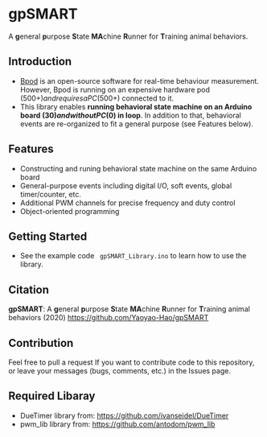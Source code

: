 # gpSMART
A **g**eneral **p**urpose **S**tate **MA**chine **R**unner for **T**raining animal behaviors.

## Introduction
* [Bpod](https://github.com/sanworks/Bpod_StateMachine_Firmware) is an open-source software for real-time behaviour measurement. However, Bpod is running on an expensive hardware pod ($500+) and requires a PC ($500+) connected to it.
* This library enables **running behavioral state machine on an Arduino board ($30) and without PC ($0) in loop**. In addition to that, behavioral events are re-organized to fit a general purpose (see Features below).

## Features
* Constructing and runing behavioral state machine on the same Arduino board
* General-purpose events including digital I/O, soft events, global timer/counter, etc.
* Additional PWM channels for precise frequency and duty control
* Object-oriented programming

## Getting Started
* See the example code ``` gpSMART_Library.ino``` to learn how to use the library.
 
## Citation
**gpSMART**: A **g**eneral **p**urpose **S**tate **MA**chine **R**unner for **T**raining animal behaviors (2020) https://github.com/Yaoyao-Hao/gpSMART

## Contribution
Feel free to pull a request If you want to contribute code to this repository, or leave your messages (bugs, comments, etc.) in the Issues page.

## Required Libaray
* DueTimer library from: https://github.com/ivanseidel/DueTimer
* pwm_lib library from: https://github.com/antodom/pwm_lib
